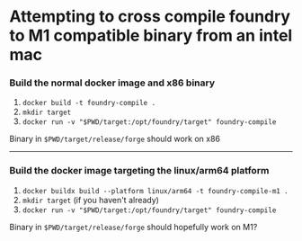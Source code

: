 # Attempting to cross compile foundry to M1 compatible binary from an intel mac

### Build the normal docker image and x86 binary
1. `docker build -t foundry-compile .`
2. `mkdir target`
3. `docker run -v "$PWD/target:/opt/foundry/target" foundry-compile`

Binary in `$PWD/target/release/forge` should work on x86

---
### Build the docker image targeting the linux/arm64 platform
1. `docker buildx build --platform linux/arm64 -t foundry-compile-m1 .`
2. `mkdir target` (if you haven't already)
3. `docker run -v "$PWD/target:/opt/foundry/target" foundry-compile`

Binary in `$PWD/target/release/forge` should hopefully work on M1?



